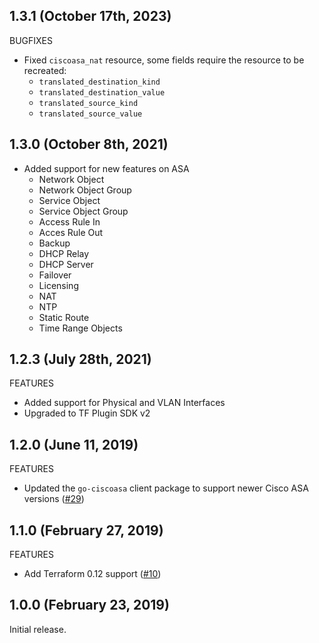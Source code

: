 ## 1.3.1 (October 17th, 2023)

BUGFIXES

- Fixed `ciscoasa_nat` resource, some fields require the resource to be recreated:
  - `translated_destination_kind`
  - `translated_destination_value`
  - `translated_source_kind`
  - `translated_source_value`

## 1.3.0 (October 8th, 2021)

- Added support for new features on ASA
  - Network Object
  - Network Object Group
  - Service Object
  - Service Object Group
  - Access Rule In
  - Acces Rule Out
  - Backup
  - DHCP Relay
  - DHCP Server
  - Failover
  - Licensing
  - NAT
  - NTP
  - Static Route
  - Time Range Objects

## 1.2.3 (July 28th, 2021)

FEATURES

- Added support for Physical and VLAN Interfaces
- Upgraded to TF Plugin SDK v2

## 1.2.0 (June 11, 2019)

FEATURES

- Updated the `go-ciscoasa` client package to support newer Cisco ASA versions ([#29](https://github.com/terraform-providers/terraform-provider-tfe/issues/29))

## 1.1.0 (February 27, 2019)

FEATURES

- Add Terraform 0.12 support ([#10](https://github.com/terraform-providers/terraform-provider-tfe/issues/10))

## 1.0.0 (February 23, 2019)

Initial release.
